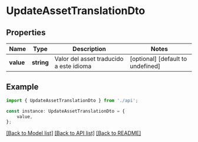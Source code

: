 # UpdateAssetTranslationDto


## Properties

Name | Type | Description | Notes
------------ | ------------- | ------------- | -------------
**value** | **string** | Valor del asset traducido a este idioma | [optional] [default to undefined]

## Example

```typescript
import { UpdateAssetTranslationDto } from './api';

const instance: UpdateAssetTranslationDto = {
    value,
};
```

[[Back to Model list]](../README.md#documentation-for-models) [[Back to API list]](../README.md#documentation-for-api-endpoints) [[Back to README]](../README.md)
